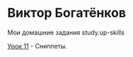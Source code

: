 # Виктор Богатёнков
Мои домашние задания study.up-skills

[Урок 11](https://vector97.github.io/lesson_11/ "Урок 11") - Сниппеты.
